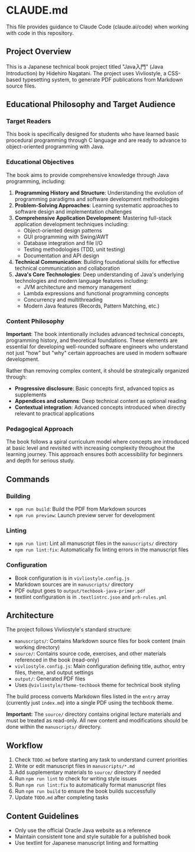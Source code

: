 # CLAUDE.md

This file provides guidance to Claude Code (claude.ai/code) when working with code in this repository.

## Project Overview

This is a Japanese technical book project titled "Java入門" (Java Introduction) by Hidehiro Nagatani. The project uses Vivliostyle, a CSS-based typesetting system, to generate PDF publications from Markdown source files.

## Educational Philosophy and Target Audience

### Target Readers
This book is specifically designed for students who have learned basic procedural programming through C language and are ready to advance to object-oriented programming with Java.

### Educational Objectives
The book aims to provide comprehensive knowledge through Java programming, including:

1. **Programming History and Structure**: Understanding the evolution of programming paradigms and software development methodologies
2. **Problem-Solving Approaches**: Learning systematic approaches to software design and implementation challenges  
3. **Comprehensive Application Development**: Mastering full-stack application development techniques including:
   - Object-oriented design patterns
   - GUI programming with Swing/AWT
   - Database integration and file I/O
   - Testing methodologies (TDD, unit testing)
   - Documentation and API design
4. **Technical Communication**: Building foundational skills for effective technical communication and collaboration
5. **Java's Core Technologies**: Deep understanding of Java's underlying technologies and modern language features including:
   - JVM architecture and memory management
   - Lambda expressions and functional programming concepts
   - Concurrency and multithreading
   - Modern Java features (Records, Pattern Matching, etc.)

### Content Philosophy
**Important**: The book intentionally includes advanced technical concepts, programming history, and theoretical foundations. These elements are essential for developing well-rounded software engineers who understand not just "how" but "why" certain approaches are used in modern software development.

Rather than removing complex content, it should be strategically organized through:
- **Progressive disclosure**: Basic concepts first, advanced topics as supplements
- **Appendices and columns**: Deep technical content as optional reading
- **Contextual integration**: Advanced concepts introduced when directly relevant to practical applications

### Pedagogical Approach
The book follows a spiral curriculum model where concepts are introduced at basic level and revisited with increasing complexity throughout the learning journey. This approach ensures both accessibility for beginners and depth for serious study.

## Commands

### Building
- `npm run build`: Build the PDF from Markdown sources
- `npm run preview`: Launch preview server for development

### Linting
- `npm run lint`: Lint all manuscript files in the `manuscripts/` directory
- `npm run lint:fix`: Automatically fix linting errors in the manuscript files

### Configuration
- Book configuration is in `vivliostyle.config.js`
- Markdown sources are in `manuscripts/` directory
- PDF output goes to `output/techbook-java-primer.pdf`
- textlint configuration is in `.textlintrc.json` and `prh-rules.yml`

## Architecture

The project follows Vivliostyle's standard structure:
- `manuscripts/`: Contains Markdown source files for book content (main working directory)
- `source/`: Contains source code, exercises, and other materials referenced in the book (read-only)
- `vivliostyle.config.js`: Main configuration defining title, author, entry files, theme, and output settings
- `output/`: Generated PDF files
- Uses `@vivliostyle/theme-techbook` theme for technical book styling

The build process converts Markdown files listed in the `entry` array (currently just `index.md`) into a single PDF using the techbook theme.

**Important:** The `source/` directory contains original lecture materials and must be treated as read-only. All new content and modifications should be done within the `manuscripts/` directory.

## Workflow

1. Check `TODO.md` before starting any task to understand current priorities
2. Write or edit manuscript files in `manuscripts/*.md`
3. Add supplementary materials to `source/` directory if needed
4. Run `npm run lint` to check for writing style issues
5. Run `npm run lint:fix` to automatically format manuscript files
6. Run `npm run build` to ensure the book builds successfully
7. Update `TODO.md` after completing tasks

## Content Guidelines

- Only use the official Oracle Java website as a reference
- Maintain consistent tone and style suitable for a published book
- Use textlint for Japanese manuscript linting and formatting
